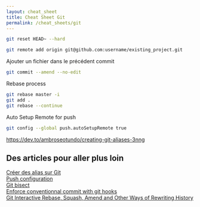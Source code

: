 ```yaml
---
layout: cheat_sheet
title: Cheat Sheet Git
permalink: /cheat_sheets/git
---
```


```bash
git reset HEAD~ --hard
```

```bash
git remote add origin git@github.com:username/existing_project.git
```

Ajouter un fichier dans le précédent commit

```bash
git commit --amend --no-edit
```

Rebase process

```bash
git rebase master -i
git add .
git rebase --continue
```

Auto Setup Remote for push

```bash
git config --global push.autoSetupRemote true
```

https://dev.to/ambroseotundo/creating-git-aliases-3nng

<h2>Des articles pour aller plus loin</h2>

<a href="https://dev.to/ambroseotundo/creating-git-aliases-3nng"
   class="underlined"
   target="_blank">
  Créer des alias sur Git
</a>
<br>
<a href="https://dev.to/this-is-learning/this-new-git-push-config-will-save-you-lot-of-frustration-27a9"
   class="underlined"
   target="_blank">
  Push configuration
</a>
<br>
<a href="https://dev.to/codenameone/understand-the-root-cause-of-regressions-with-git-bisect-1dgi"
   class="underlined"
   target="_blank">
  Git bisect
</a>
<br>
<a href="https://dev.to/jordharr/how-to-enforce-conventional-commit-messages-using-git-hooks-with-husky-commitlint-537j"
   class="underlined"
   target="_blank">
  Enforce conventionnal commit with git hooks
</a>
<br>
<a href="https://thoughtbot.com/blog/git-interactive-rebase-squash-amend-rewriting-history"
   class="underlined"
   target="_blank">
  Git Interactive Rebase, Squash, Amend and Other Ways of Rewriting History
</a>

